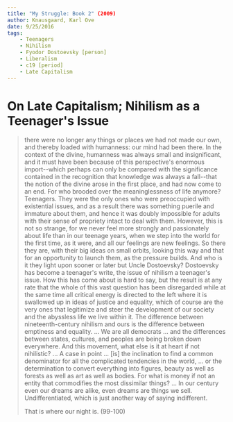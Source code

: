 ```yaml
---
title: "My Struggle: Book 2" (2009)
author: Knausgaard, Karl Ove
date: 9/25/2016
tags:
    - Teenagers
    - Nihilism
    - Fyodor Dostoevsky [person]
    - Liberalism
    - c19 [period]
    - Late Capitalism
---
```


# On Late Capitalism; Nihilism as a Teenager's Issue

> there were no longer any things or places we had not made our own, and thereby loaded with humanness: our mind had been there. In the context of the divine, humanness was always small and insignificant, and it must have been because of this perspective's enormous import--which perhaps can only be compared with the significance contained in the recognition that knowledge was always a fall--that the notion of the divine arose in the first place, and had now come to an end. For who brooded over the meaninglessness of life anymore? Teenagers. They were the only ones who were preoccupied with existential issues, and as a result there was something puerile and immature about them, and hence it was doubly impossible for adults with their sense of propriety intact to deal with them. However, this is not so strange, for we never feel more strongly and passionately about life than in our teenage years, when we step into the world for the first time, as it were, and all our feelings are new feelings. So there they are, with their big ideas on small orbits, looking this way and that for an opportunity to launch them, as the pressure builds. And who is it they light upon sooner or later but Uncle Dostoevsky? Dostoevsky has become a teenager's write, the issue of nihilism a teenager's issue. How this has come about is hard to say, but the result is at any rate that the whole of this vast question has been disregarded while at the same time all critical energy is directed to the left where it is swallowed up in ideas of justice and equality, which of course are the very ones that legitimize and steer the development of our society and the abyssless life we live within it. The difference between nineteenth-century nihilism and ours is the difference between emptiness and equality. ... We are all democrats ... and the differences between states, cultures, and peoples are being broken down everywhere. And this movement, what else is it at heart if not nihilistic? ... A case in point ... [is] the inclination to find a common denominator for all the complicated tendencies in the world, ... or the determination to convert everything into figures, beauty as well as forests as well as art as well as bodies. For what is money if not an entity that commodifies the most dissimilar things? ... In our century even our dreams are alike, even dreams are things we sell. Undifferentiated, which is just another way of saying indifferent.
>
> That is where our night is. (99-100)
